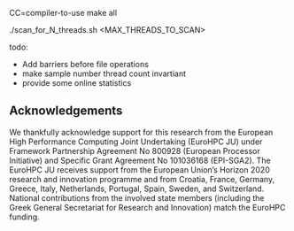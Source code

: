 CC=compiler-to-use make all

./scan_for_N_threads.sh <MAX_THREADS_TO_SCAN>

todo:

- Add barriers before file operations
- make sample number thread count invartiant
- provide some online statistics

## Acknowledgements
We thankfully acknowledge support for this research from the European High Performance Computing Joint Undertaking (EuroHPC JU) under Framework Partnership Agreement No 800928 (European Processor Initiative) and Specific Grant Agreement No 101036168 (EPI-SGA2). The EuroHPC JU receives support from the European Union’s Horizon 2020 research and innovation programme and from Croatia, France, Germany, Greece, Italy, Netherlands, Portugal, Spain, Sweden, and Switzerland. National contributions from the involved state members (including the Greek General Secretariat for Research and Innovation) match the EuroHPC funding.
